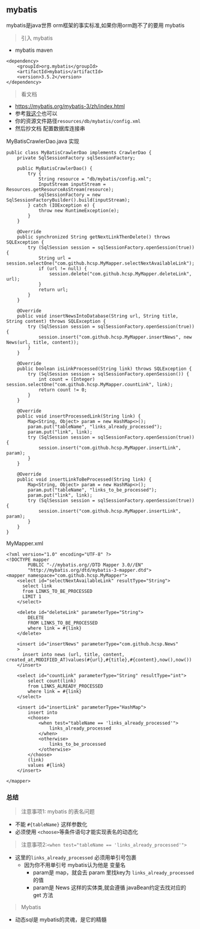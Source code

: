 ## mybatis

mybatis是java世界 orm框架的事实标准,如果你用orm跑不了的要用 mybatis

> 引入 mybatis

- mybatis maven

```
<dependency>
    <groupId>org.mybatis</groupId>
    <artifactId>mybatis</artifactId>
    <version>3.5.2</version>
</dependency>
```

> 看文档

- https://mybatis.org/mybatis-3/zh/index.html
- 参考[我这个](https://sltrust.github.io/2019/10/31/ZB-034-01MyBatis/)也可以
- 你的资源文件路径`resources/db/mybatis/config.xml`
- 然后抄文档 配置数据库连接串

MyBatisCrawlerDao.java 实现

```
public class MyBatisCrawlerDao implements CrawlerDao {
    private SqlSessionFactory sqlSessionFactory;

    public MyBatisCrawlerDao() {
        try {
            String resource = "db/mybatis/config.xml";
            InputStream inputStream = Resources.getResourceAsStream(resource);
            sqlSessionFactory = new SqlSessionFactoryBuilder().build(inputStream);
        } catch (IOException e) {
            throw new RuntimeException(e);
        }
    }

    @Override
    public synchronized String getNextLinkThenDelete() throws SQLException {
        try (SqlSession session = sqlSessionFactory.openSession(true)) {
            String url = session.selectOne("com.github.hcsp.MyMapper.selectNextAvailableLink");
            if (url != null) {
                session.delete("com.github.hcsp.MyMapper.deleteLink", url);
            }
            return url;
        }
    }

    @Override
    public void insertNewsIntoDatabase(String url, String title, String content) throws SQLException {
        try (SqlSession session = sqlSessionFactory.openSession(true)) {
            session.insert("com.github.hcsp.MyMapper.insertNews", new News(url, title, content));
        }
    }

    @Override
    public boolean isLinkProcessed(String link) throws SQLException {
        try (SqlSession session = sqlSessionFactory.openSession()) {
            int count = (Integer) session.selectOne("com.github.hcsp.MyMapper.countLink", link);
            return count != 0;
        }
    }

    @Override
    public void insertProcessedLink(String link) {
        Map<String, Object> param = new HashMap<>();
        param.put("tableName", "links_already_processed");
        param.put("link", link);
        try (SqlSession session = sqlSessionFactory.openSession(true)) {
            session.insert("com.github.hcsp.MyMapper.insertLink", param);
        }
    }

    @Override
    public void insertLinkToBeProcessed(String link) {
        Map<String, Object> param = new HashMap<>();
        param.put("tableName", "links_to_be_processed");
        param.put("link", link);
        try (SqlSession session = sqlSessionFactory.openSession(true)) {
            session.insert("com.github.hcsp.MyMapper.insertLink", param);
        }
    }
}
```

MyMapper.xml

```
<?xml version="1.0" encoding="UTF-8" ?>
<!DOCTYPE mapper
        PUBLIC "-//mybatis.org//DTD Mapper 3.0//EN"
        "http://mybatis.org/dtd/mybatis-3-mapper.dtd">
<mapper namespace="com.github.hcsp.MyMapper">
    <select id="selectNextAvailableLink" resultType="String">
      select link
      from LINKS_TO_BE_PROCESSED
      LIMIT 1
    </select>

    <delete id="deleteLink" parameterType="String">
        DELETE
        FROM LINKS_TO_BE_PROCESSED
        where link = #{link}
    </delete>

    <insert id="insertNews" parameterType="com.github.hcsp.News"
    >
      insert into news (url, title, content, created_at,MODIFIED_AT)values(#{url},#{title},#{content},now(),now())
    </insert>

    <select id="countLink" parameterType="String" resultType="int">
        select count(link)
        from LINKS_ALREADY_PROCESSED
        where link = #{link}
    </select>

    <insert id="insertLink" parameterType="HashMap">
        insert into
        <choose>
            <when test="tableName == 'links_already_processed'">
                links_already_processed
            </when>
            <otherwise>
                links_to_be_processed
            </otherwise>
        </choose>
        (link)
        values #{link}
    </insert>

</mapper>
```


### 总结

> 注意事项1: mybatis 的表名问题

- 不能 `#{tableName}` 这样参数化
- 必须使用 `<choose>`等条件语句才能实现表名的动态化

> 注意事项2:`<when test="tableName == 'links_already_processed'">`

- 这里的`links_already_processed` 必须用单引号包裹
    - 因为你不用单引号 mybatis认为他是 变量名
        - param是 map，就会去 param 里找key为 `links_already_processed` 的值
        - param是 News 这样的实体类,就会遵循 javaBean约定去找对应的 get 方法

> Mybatis

- 动态sql是 mybatis的灵魂，是它的精髓